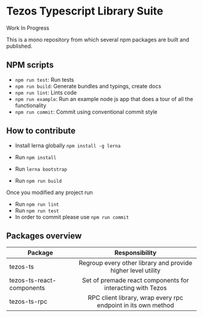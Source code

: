 # Tezos Typescript Library Suite

Work In Progress

This is a mono repository from which several npm packages are built and published.

## NPM scripts

- `npm run test`: Run tests
- `npm run build`: Generate bundles and typings, create docs
- `npm run lint`: Lints code
- `npm run example`: Run an example node js app that does a tour of all the functionality
- `npm run commit`: Commit using conventional commit style

## How to contribute

- Install lerna globally `npm install -g lerna`

- Run `npm install`
- Run `lerna bootstrap`
- Run `npm run build`

Once you modified any project run

- Run `npm run lint`
- Run `npm run test`
- In order to commit please use `npm run commit`

## Packages overview

| Package                   |                        Responsibility                         |
| ------------------------- | :-----------------------------------------------------------: |
| tezos-ts                  | Regroup every other library and provide higher level utility  |
| tezos-ts-react-components |  Set of premade react components for interacting with Tezos   |
| tezos-ts-rpc              | RPC client library, wrap every rpc endpoint in its own method |
